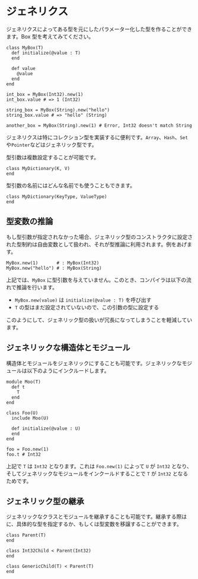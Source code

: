 # ジェネリクス

ジェネリクスによってある型を元にしたパラメーター化した型を作ることができます。Box 型を考えてみてください。

```crystal
class MyBox(T)
  def initialize(@value : T)
  end

  def value
    @value
  end
end

int_box = MyBox(Int32).new(1)
int_box.value # => 1 (Int32)

string_box = MyBox(String).new("hello")
string_box.value # => "hello" (String)

another_box = MyBox(String).new(1) # Error, Int32 doesn't match String
```

ジェネリクスは特にコレクション型を実装するに便利です。`Array`、`Hash`、`Set`や`Pointer`などはジェネリック型です。

型引数は複数設定することが可能です。

```crystal
class MyDictionary(K, V)
end
```

型引数の名前にはどんな名前でも使うこともできます。

```crystal
class MyDictionary(KeyType, ValueType)
end
```

## 型変数の推論

もし型引数が指定されなかった場合、ジェネリック型のコンストラクタに設定された型制約は自由変数として扱われ、それが型推論に利用されます。例をあげます。

```crystal
MyBox.new(1)       # : MyBox(Int32)
MyBox.new("hello") # : MyBox(String)
```

上記では、`MyBox` に型引数を与えていません。このとき、コンパイラは以下の流れで推論を行います。

* `MyBox.new(value)` は `initialize(@value : T)` を呼び出す
* `T` の型はまだ設定されていないので、この引数の型に設定する

このようにして、ジェネリック型の扱いが冗長になってしまうことを軽減しています。

## ジェネリックな構造体とモジュール

構造体とモジュールをジェネリックにすることも可能です。ジェネリックなモジュールは以下のようにインクルードします。

```crystal
module Moo(T)
  def t
    T
  end
end

class Foo(U)
  include Moo(U)

  def initialize(@value : U)
  end
end

foo = Foo.new(1)
foo.t # Int32
```

上記で `T` は `Int32` となります。これは `Foo.new(1)` によって `U` が `Int32` となり、そしてジェネリックなモジュールをインクールドすることで `T` が `Int32` となるためです。

## ジェネリック型の継承

ジェネリックなクラスとモジュールを継承することも可能です。継承する際はに、具体的な型を指定するか、もしくは型変数を移譲することができます。

```crystal
class Parent(T)
end

class Int32Child < Parent(Int32)
end

class GenericChild(T) < Parent(T)
end
```
